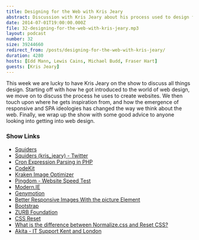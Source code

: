 ```yaml
---
title: Designing for the Web with Kris Jeary
abstract: Discussion with Kris Jeary about his process used to design for the web.
date: 2014-07-01T19:00:00.000Z
file: 32-designing-for-the-web-with-kris-jeary.mp3
layout: podcast
number: 32
size: 39244660
redirect_from: /posts/designing-for-the-web-with-kris-jeary/
duration: 4280
hosts: [Edd Mann, Lewis Cains, Michael Budd, Fraser Hart]
guests: [Kris Jeary]
---
```


This week we are lucky to have Kris Jeary on the show to discuss all things design.
Starting off with how he got introduced to the world of web design, we move on to discuss the process he uses to create websites.
We then touch upon where he gets inspiration from, and how the emergence of responsive and SPA ideologies has changed the way we think about the web.
Finally, we wrap up the show with some good advice to anyone looking into getting into web design.

### Show Links

- [Squiders](http://www.squiders.com/)
- [Squiders (kris_jeary) - Twitter](https://twitter.com/kris_jeary)
- [Cron Expression Parsing in PHP](http://mtdowling.com/blog/2012/06/03/cron-expressions-in-php/)
- [CodeKit](https://incident57.com/codekit/index.html)
- [Kraken Image Optimizer](https://kraken.io/)
- [Pingdom - Website Speed Test](http://tools.pingdom.com/fpt/)
- [Modern.IE](https://www.modern.ie/en-us/virtualization-tools)
- [Genymotion](http://www.genymotion.com/)
- [Better Responsive Images With the picture Element](http://code.tutsplus.com/tutorials/better-responsive-images-with-the-picture-element--net-36583)
- [Bootstrap](http://getbootstrap.com/)
- [ZURB Foundation](http://foundation.zurb.com/)
- [CSS Reset](http://www.cssreset.com/)
- [What is the difference between Normalize.css and Reset CSS?](http://stackoverflow.com/questions/6887336/what-is-the-difference-between-normalize-css-and-reset-css/8357635#8357635)
- [Akita - IT Support Kent and London](http://www.akita.co.uk/)
